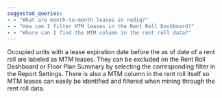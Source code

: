 ```yaml
---
suggested_queries:
- - "What are month-to-month leases in rediq?"
- - "How can I filter MTM leases in the Rent Roll Dashboard?"
- - "Where can I find the MTM column in the rent roll data?"
---
```

Occupied units with a lease expiration date before the as of date of a rent roll are labeled as MTM leases. They can be excluded on the Rent Roll Dashboard or Floor Plan Summary by selecting the corresponding filter in the Report Settings. There is also a MTM column in the rent roll itself so MTM leases can easily be identified and filtered when mining through the rent roll data.